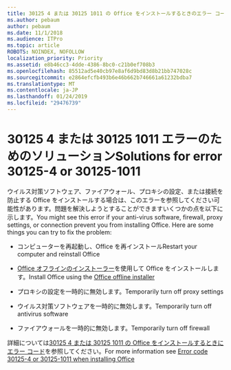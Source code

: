 ```yaml
---
title: 30125 4 または 30125 1011 の Office をインストールするときのエラー コード
ms.author: pebaum
author: pebaum
ms.date: 11/1/2018
ms.audience: ITPro
ms.topic: article
ROBOTS: NOINDEX, NOFOLLOW
localization_priority: Priority
ms.assetid: e8b46cc3-4dde-4386-8bc0-c21b0ef708b3
ms.openlocfilehash: 85512ad5e40cb97e8af6d9bd83d8b21bb747028c
ms.sourcegitcommit: e2864efcfb493b6e46b662b746661a61232bdba7
ms.translationtype: MT
ms.contentlocale: ja-JP
ms.lasthandoff: 01/24/2019
ms.locfileid: "29476739"
---
```

# <a name="solutions-for-error-30125-4-or-30125-1011"></a><span data-ttu-id="a15ae-102">30125 4 または 30125 1011 エラーのためのソリューション</span><span class="sxs-lookup"><span data-stu-id="a15ae-102">Solutions for error 30125-4 or 30125-1011</span></span>

<span data-ttu-id="a15ae-p101">ウイルス対策ソフトウェア、ファイアウォール、プロキシの設定、または接続を防止する Office をインストールする場合は、このエラーを参照してください可能性があります。問題を解決しようとすることができますいくつかの点を以下に示します。</span><span class="sxs-lookup"><span data-stu-id="a15ae-p101">You might see this error if your anti-virus software, firewall, proxy settings, or connection prevent you from installing Office. Here are some things you can try to fix the problem:</span></span>
  
- <span data-ttu-id="a15ae-105">コンピューターを再起動し、Office を再インストール</span><span class="sxs-lookup"><span data-stu-id="a15ae-105">Restart your computer and reinstall Office</span></span>
    
- <span data-ttu-id="a15ae-106">[Office オフラインのインストーラー](https://support.office.com/article/f0a85fe7-118f-41cb-a791-d59cef96ad1c.aspx)を使用して Office をインストールします。</span><span class="sxs-lookup"><span data-stu-id="a15ae-106">Install Office using the [Office offline installer](https://support.office.com/article/f0a85fe7-118f-41cb-a791-d59cef96ad1c.aspx)</span></span>
    
- <span data-ttu-id="a15ae-107">プロキシの設定を一時的に無効します。</span><span class="sxs-lookup"><span data-stu-id="a15ae-107">Temporarily turn off proxy settings</span></span>
    
- <span data-ttu-id="a15ae-108">ウイルス対策ソフトウェアを一時的に無効します。</span><span class="sxs-lookup"><span data-stu-id="a15ae-108">Temporarily turn off antivirus software</span></span>
    
- <span data-ttu-id="a15ae-109">ファイアウォールを一時的に無効します。</span><span class="sxs-lookup"><span data-stu-id="a15ae-109">Temporarily turn off firewall</span></span>
    
<span data-ttu-id="a15ae-110">詳細については[30125 4 または 30125 1011 の Office をインストールするときにエラー コード](https://support.office.com/article/7bfabec6-76be-4cde-880e-819a9c569612.aspx)を参照してください。</span><span class="sxs-lookup"><span data-stu-id="a15ae-110">For more information see [Error code 30125-4 or 30125-1011 when installing Office](https://support.office.com/article/7bfabec6-76be-4cde-880e-819a9c569612.aspx)</span></span>
  


